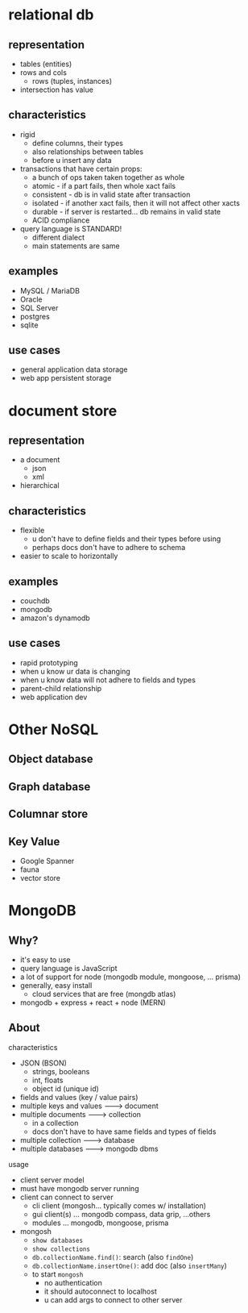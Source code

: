 
# relational db

## representation

* tables (entities)
* rows and cols
    * rows (tuples, instances)
* intersection has value

## characteristics

* rigid
    * define columns, their types
    * also relationships between tables
    * before u insert any data
* transactions that have certain props:
    * a bunch of ops taken taken together as whole
    * atomic - if a part fails, then whole xact fails
    * consistent - db is in valid state after transaction
    * isolated - if another xact fails, then it will not affect other xacts
    * durable - if server is restarted... db remains in valid state
    * ACID compliance
* query language is STANDARD!
    * different dialect
    * main statements are same

## examples

* MySQL / MariaDB
* Oracle
* SQL Server
* postgres
* sqlite

## use cases

* general application data storage
* web app persistent storage

# document store

## representation

* a document
    * json
    * xml
* hierarchical

## characteristics

* flexible
    * u don't have to define fields and their types before using
    * perhaps docs don't have to adhere to schema
* easier to scale to horizontally

## examples

* couchdb
* mongodb
* amazon's dynamodb

## use cases

* rapid prototyping
* when u know ur data is changing
* when u know data will not adhere to fields and types
* parent-child relationship
* web application dev



# Other NoSQL

## Object database
## Graph database
## Columnar store
## Key Value


* Google Spanner
* fauna
* vector store

# MongoDB

## Why?

* it's easy to use
* query language is JavaScript
* a lot of support for node (mongodb module, mongoose, ... prisma)
* generally, easy install
    * cloud services that are free (mongdb atlas)
* mongodb + express + react + node (MERN)

## About

characteristics

* JSON (BSON)
    * strings, booleans
    * int, floats
    * object id (unique id)
* fields and values (key / value pairs)
* multiple keys and values ---> document
* multiple documents ---> collection
    * in a collection
    * docs don't have to have same fields and types of fields
* multiple collection ---> database
* multiple databases ---> mongodb dbms

usage

* client server model
* must have mongodb server running
* client can connect to server
    * cli client (mongosh... typically comes w/ installation)
    * gui client(s) ... mongodb compass, data grip, ...others
    * modules ... mongodb, mongoose, prisma
* mongosh
    * `show databases`
    * `show collections`
    * `db.collectionName.find()`: search (also `findOne`)
    * `db.collectionName.insertOne()`: add doc (also `insertMany`)
    * to start `mongosh`
        * no authentication
        * it should autoconnect to localhost
        * u can add args to connect to other server 






    


















    





